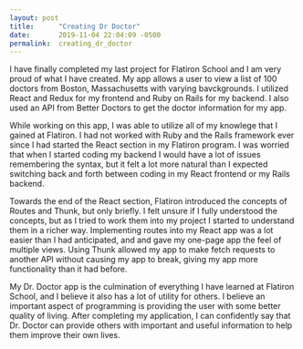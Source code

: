 ```yaml
---
layout: post
title:      "Creating Dr Doctor"
date:       2019-11-04 22:04:09 -0500
permalink:  creating_dr_doctor
---
```



I have finally completed my last project for Flatiron School and I am very proud of what I have created.  My app allows a user to view a list of 100 doctors from Boston, Massachusetts with varying bavckgrounds.  I utilized React and Redux for my frontend and Ruby on Rails for my backend.  I also used an API from Better Doctors to get the doctor information for my app.  

While working on this app, I was able to utilize all of my knowlege that I gained at Flatiron.  I had not worked with Ruby and the Rails framework ever since I had started the React section in my Flatiron program.  I was worried that when I started coding my backend I would have a lot of issues remembering the syntax, but it felt a lot more natural than I expected switching back and forth between coding in my React frontend or my Rails backend.

Towards the end of the React section, Flatiron introduced the concepts of Routes and Thunk, but only briefly.  I felt unsure if I fully understood the concepts, but as I tried to work them into my project I started to understand them in a richer way.  Implementing routes into my React app was a lot easier than I had anticipated, and and gave my one-page app the feel of multiple views.  Using Thunk allowed my app to make fetch requests to another API without causing my app to break, giving my app more functionality than it had before.  

My Dr. Doctor app is the culmination of everything I have learned at Flatiron School, and I believe it also has a lot of utility for others.  I believe an important aspect of programming is providing the user with some better quality of living.  After completing my application, I can confidently say that Dr. Doctor can provide others with important and useful information to help them improve their own lives.  
